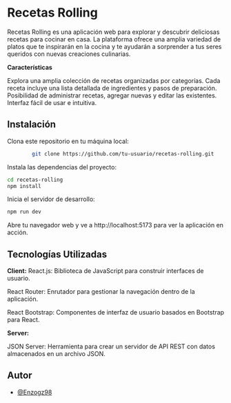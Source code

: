 # Recetas Rolling


Recetas Rolling es una aplicación web para explorar y descubrir deliciosas recetas para cocinar en casa. La plataforma ofrece una amplia variedad de platos que te inspirarán en la cocina y te ayudarán a sorprender a tus seres queridos con nuevas creaciones culinarias.

**Características**

Explora una amplia colección de recetas organizadas por categorías.
Cada receta incluye una lista detallada de ingredientes y pasos de preparación.
Posibilidad de administrar recetas, agregar nuevas y editar las existentes.
Interfaz fácil de usar e intuitiva.









## Instalación





Clona este repositorio en tu máquina local:

```bash
        git clone https://github.com/tu-usuario/recetas-rolling.git
```
Instala las dependencias del proyecto:
```bash
cd recetas-rolling
npm install
```
Inicia el servidor de desarrollo:

```bash
npm run dev
```
Abre tu navegador web y ve a http://localhost:5173 para ver la aplicación en acción.

    
## Tecnologías Utilizadas

**Client:** 
React.js: Biblioteca de JavaScript para construir interfaces de usuario.

React Router: Enrutador para gestionar la navegación dentro de la aplicación.

React Bootstrap: Componentes de interfaz de usuario basados en Bootstrap para React.


**Server:**

 JSON Server: Herramienta para crear un servidor de API REST con datos almacenados en un archivo JSON.


## Autor

- [@Enzogz98](https://github.com/Enzogz98)
